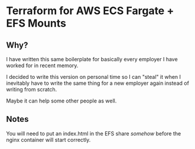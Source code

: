 # Terraform for AWS ECS Fargate + EFS Mounts

## Why?
I have written this same boilerplate for basically every employer I have worked for in recent memory.

I decided to write this version on personal time so I can "steal" it when I inevitably have to write the same thing for a new employer again instead of writing from scratch.

Maybe it can help some other people as well.

## Notes
You will need to put an index.html in the EFS share *somehow* before the nginx container will start correctly.